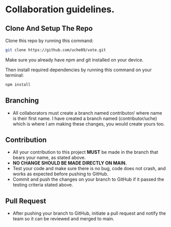 # Collaboration guidelines.

## Clone And Setup The Repo
Clone this repo by running this command:
```bash
git clone https://github.com/uche09/vote.git
``` 
Make sure you already have npm and git installed on your device.

Then install required dependencies by running this command on your terminal:
```bash
npm install
```

## Branching
- All collaborators must create a branch named contributor/<name> where name is their first name. I have created a branch named (contributor/uche) which is where I am making these changes, you would create yours too.

## Contribution
- All your contribution to this project **MUST** be made in the branch that bears your name, as stated above.
- **NO CHANGE SHOULD BE MADE DIRECTLY ON MAIN.**
- Test your code and make sure there is no bug, code does not crash, and works as expected before pushing to GitHub.
- Commit and push the changes on your branch to GitHub if it passed the testing criteria stated above.

## Pull Request
- After pushing your branch to GitHub, initiate a pull request and notify the team so it can be reviewed and merged to main.